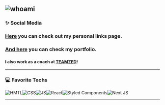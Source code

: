 ![whoami](https://github.com/zaqueu-1/zaqueu-1/blob/main/Eduardo%20Zaqueu.png)
<br/>
--------
### ✨ Social Media
### [Here](https://tree-zaqueu.vercel.app/) you can check out my personal links page.<br/>
### [And here](https://zaqueu.tech/) you can check my portfolio.<br/>
### <sub>I also work as a coach at [TEAMZED](https://teamzed.com.br)!</sub><br/>
---------
### 💻 Favorite Techs
![HMTL](https://img.shields.io/badge/HTML5-E34F26?style=for-the-badge&logo=html5&logoColor=white)![CSS](https://img.shields.io/badge/CSS3-1572B6?style=for-the-badge&logo=css3&logoColor=white)![JS](https://img.shields.io/badge/JavaScript-323330?style=for-the-badge&logo=javascript&logoColor=F7DF1E)![React](https://img.shields.io/badge/react-%2320232a.svg?style=for-the-badge&logo=react&logoColor=%2361DAFB)![Styled Components](https://img.shields.io/badge/styled--components-DB7093?style=for-the-badge&logo=styled-components&logoColor=white)![Next JS](https://img.shields.io/badge/Next-black?style=for-the-badge&logo=next.js&logoColor=white)

----
